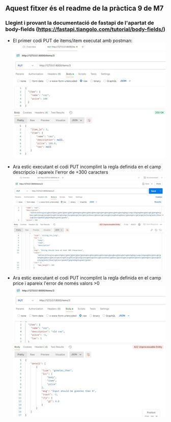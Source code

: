 ## Aquest fitxer és el readme de la pràctica 9 de M7

### Llegint i provant la documentació de fastapi de l'apartat de body-fields (https://fastapi.tiangolo.com/tutorial/body-fields/)

+ El primer codi PUT de items/item executat amb postman:
![execucio de PUT de items/item amb postman](put1.jpg)

+ Ara estic executant el codi PUT incomplint la regla definida en el camp descripcio i apareix l'error de +300 caracters
![execucio de PUT de items/item amb postman](put2.jpg)

+ Ara estic executant el codi PUT incomplint la regla definida en el camp price i apareix l'error de només valors >0
![execucio de PUT de items/item amb postman](put3.jpg)

